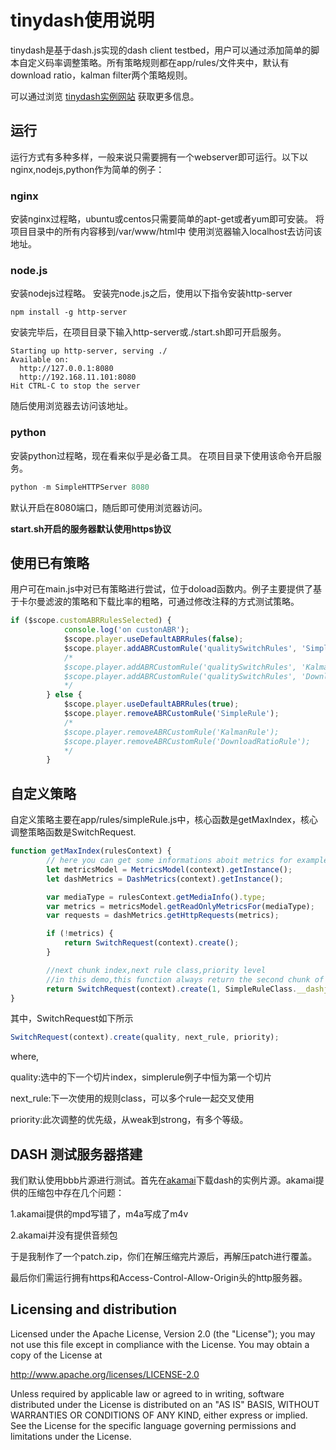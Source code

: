 # tinydash使用说明 #

tinydash是基于dash.js实现的dash client testbed，用户可以通过添加简单的脚本自定义码率调整策略。所有策略规则都在app/rules/文件夹中，默认有download ratio，kalman filter两个策略规则。

可以通过浏览 [tinydash实例网站](https://1029.mythkast.net/tinydash/) 获取更多信息。

## 运行 ##

运行方式有多种多样，一般来说只需要拥有一个webserver即可运行。以下以nginx,nodejs,python作为简单的例子：

### nginx ###

安装nginx过程略，ubuntu或centos只需要简单的apt-get或者yum即可安装。
将项目目录中的所有内容移到/var/www/html中
使用浏览器输入localhost去访问该地址。

### node.js ###

安装nodejs过程略。
安装完node.js之后，使用以下指令安装http-server
```
npm install -g http-server
```
安装完毕后，在项目目录下输入http-server或./start.sh即可开启服务。
```
Starting up http-server, serving ./
Available on:
  http://127.0.0.1:8080
  http://192.168.11.101:8080
Hit CTRL-C to stop the server
```
随后使用浏览器去访问该地址。

### python ###

安装python过程略，现在看来似乎是必备工具。
在项目目录下使用该命令开启服务。

```python
python -m SimpleHTTPServer 8080
```

默认开启在8080端口，随后即可使用浏览器访问。

**start.sh开启的服务器默认使用https协议**

## 使用已有策略 ##
用户可在main.js中对已有策略进行尝试，位于doload函数内。例子主要提供了基于卡尔曼滤波的策略和下载比率的粗略，可通过修改注释的方式测试策略。
```js
if ($scope.customABRRulesSelected) {
            console.log('on custonABR');
            $scope.player.useDefaultABRRules(false);
            $scope.player.addABRCustomRule('qualitySwitchRules', 'SimpleRule', SimpleRule);
            /*
            $scope.player.addABRCustomRule('qualitySwitchRules', 'KalmanRule', KalmanRule);
            $scope.player.addABRCustomRule('qualitySwitchRules', 'DownloadRatioRule', DownloadRatioRule);
            */
        } else {
            $scope.player.useDefaultABRRules(true);
            $scope.player.removeABRCustomRule('SimpleRule');
            /*
            $scope.player.removeABRCustomRule('KalmanRule');
            $scope.player.removeABRCustomRule('DownloadRatioRule');
            */
        }
```

## 自定义策略 ##
自定义策略主要在app/rules/simpleRule.js中，核心函数是getMaxIndex，核心调整策略函数是SwitchRequest.

```js
function getMaxIndex(rulesContext) {
        // here you can get some informations aboit metrics for example, to implement the rule
        let metricsModel = MetricsModel(context).getInstance();
        let dashMetrics = DashMetrics(context).getInstance();

        var mediaType = rulesContext.getMediaInfo().type;
        var metrics = metricsModel.getReadOnlyMetricsFor(mediaType);
        var requests = dashMetrics.getHttpRequests(metrics);

        if (!metrics) {
            return SwitchRequest(context).create();
        }

        //next chunk index,next rule class,priority level
        //in this demo,this function always return the second chunk of next bitrate chunks.
        return SwitchRequest(context).create(1, SimpleRuleClass.__dashjs_factory_name, SwitchRequest.PRIORITY.STRONG);
}
```

其中，SwitchRequest如下所示

```js
SwitchRequest(context).create(quality, next_rule, priority);
```

where,

quality:选中的下一个切片index，simplerule例子中恒为第一个切片

next_rule:下一次使用的规则class，可以多个rule一起交叉使用

priority:此次调整的优先级，从weak到strong，有多个等级。

## DASH 测试服务器搭建 ##

我们默认使用bbb片源进行测试。首先在[akamai](https://dash.akamaized.net/akamai/bbb_30fps/bbb_30fps.zip)下载dash的实例片源。akamai提供的压缩包中存在几个问题：

1.akamai提供的mpd写错了，m4a写成了m4v

2.akamai并没有提供音频包

于是我制作了一个patch.zip，你们在解压缩完片源后，再解压patch进行覆盖。

最后你们需运行拥有https和Access-Control-Allow-Origin头的http服务器。


## Licensing and distribution ##

Licensed under the Apache License, Version 2.0 (the "License");
you may not use this file except in compliance with the License.
You may obtain a copy of the License at

  http://www.apache.org/licenses/LICENSE-2.0

Unless required by applicable law or agreed to in writing, software
distributed under the License is distributed on an "AS IS" BASIS,
WITHOUT WARRANTIES OR CONDITIONS OF ANY KIND, either express or implied.
See the License for the specific language governing permissions and
limitations under the License.